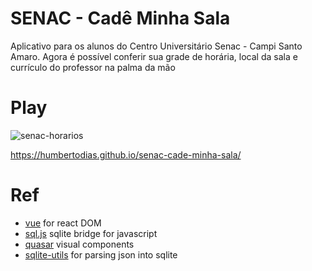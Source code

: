 # SENAC - Cadê Minha Sala

Aplicativo para os alunos do Centro Universitário Senac - Campi Santo Amaro. Agora é possível conferir sua grade de horária, local da sala e currículo do professor na palma da mão

# Play

![senac-horarios](https://user-images.githubusercontent.com/9255997/194087537-4f97577f-1551-41ef-9a0c-34dfcaadb34f.png)

https://humbertodias.github.io/senac-cade-minha-sala/

# Ref
* [vue](https://vuejs.org) for react DOM
* [sql.js](https://sql.js.org) sqlite bridge for javascript
* [quasar](https://quasar.dev/vue-components) visual components
* [sqlite-utils](https://sqlite-utils.datasette.io/en/stable/cli.html) for parsing json into sqlite
